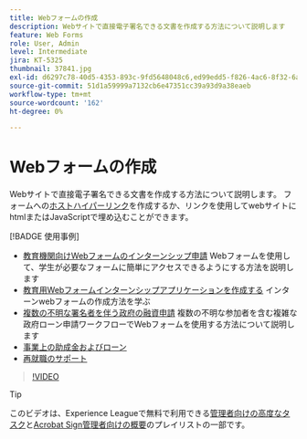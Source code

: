 ```yaml
---
title: Webフォームの作成
description: Webサイトで直接電子署名できる文書を作成する方法について説明します
feature: Web Forms
role: User, Admin
level: Intermediate
jira: KT-5325
thumbnail: 37841.jpg
exl-id: d6297c78-40d5-4353-893c-9fd5648048c6,ed99edd5-f826-4ac6-8f32-6a4e6e48ddc6
source-git-commit: 51d1a59999a7132cb6e47351cc39a93d9a38eaeb
workflow-type: tm+mt
source-wordcount: '162'
ht-degree: 0%

---
```


# Webフォームの作成

Webサイトで直接電子署名できる文書を作成する方法について説明します。 フォームへの[ホストハイパーリンク](https://salesforceintegration.na2.echosign.com/public/esignWidget?wid=CBFCIBAA3AAABLblqZhBTZvjMual0H-M6HTSunw9hV1t-OdGbQI3d-nWJdEH76dHPxK1QH6DO9XGjch6QVho*)を作成するか、リンクを使用してwebサイトにhtmlまたはJavaScriptで埋め込むことができます。

[!BADGE 使用事例]

* [教育機関向けWebフォームのインターンシップ申請](https://experienceleague.adobe.com/docs/document-cloud-learn/sign-learning-hub/expand/recipes/edu/usecase-edu-intern.html?lang=en)
Webフォームを使用して、学生が必要なフォームに簡単にアクセスできるようにする方法を説明します
* [教育用Webフォームインターンシップアプリケーションを作成する](https://experienceleague.adobe.com/docs/document-cloud-learn/sign-learning-hub/expand/recipes/edu/usecase-edu-intern-create.html?lang=en)
インターンwebフォームの作成方法を学ぶ
* [複数の不明な署名者を伴う政府の融資申請](https://experienceleague.adobe.com/docs/document-cloud-learn/sign-learning-hub/expand/recipes/gov/webform-multiple-signers.html?lang=en)
複数の不明な参加者を含む複雑な政府ローン申請ワークフローでWebフォームを使用する方法について説明します
* [事業上の助成金およびローン](https://experienceleague.adobe.com/docs/document-cloud-learn/sign-learning-hub/expand/recipes/gov/usecasegovgrants.html?lang=en)
* [再就職のサポート](https://experienceleague.adobe.com/docs/document-cloud-learn/sign-learning-hub/expand/recipes/gov/usecasegovreemployment.html?lang=en)

>[!VIDEO](https://video.tv.adobe.com/v/37841?quality=12&learn=on&hidetitle=true)

>[!TIP]
>
このビデオは、Experience Leagueで無料で利用できる[管理者向けの高度なタスク](https://experienceleague.adobe.com/en/playlists/acrobat-sign-perform-advanced-tasks-business-users)と[Acrobat Sign管理者向けの概要](https://experienceleague.adobe.com/en/playlists/acrobat-sign-get-started-administrators)のプレイリストの一部です。
